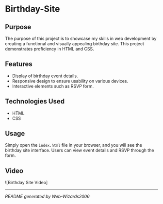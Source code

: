 # Birthday-Site

## Purpose
The purpose of this project is to showcase my skills in web development by creating a functional and visually appealing birthday site. This project demonstrates proficiency in HTML and CSS.

## Features
- Display of birthday event details.
- Responsive design to ensure usability on various devices.
- Interactive elements such as RSVP form.

## Technologies Used
- HTML
- CSS

## Usage
Simply open the `index.html` file in your browser, and you will see the birthday site interface. Users can view event details and RSVP through the form.

## Video
![Birthday Site Video]

---
*README generated by Web-Wizards2006*
